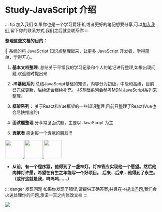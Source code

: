 # Study-JavaScript 介绍

::: tip 加入我们
如果你也是一个学习爱好者,或者更好的笔记想要分享,可以<a href="https://github.com/2662419405/vuepress_admin/issues">加入我们</a>,留下你的联系方式,我们之后就会联系你
:::

**整理这些文档的目的：**

:tada: 系统的将 JavaScript 知识点整理起来，让更多 JavaScript 开发者，学得简单，学得开心。

1. **基本文档整理**:
总结关于平常我的学习记录和个人的笔记进行整理,如果出现问题,欢迎随时提出来

2. **JS基础系列**
总结JavaScript基础的知识，内容分为初级，中级和高级，目前已完成更新，后续还会继续补充。
JS基础系列会参考<a href="https://developer.mozilla.org/zh-CN/docs/Web/JavaScript" target="_blank">MDN JavaScript</a>系列来整理。

3. **框架系列：**
关于React和Vue框架的一些知识整理,目前只整理了React(Vue也会尽快推出的)

1. **面试题整理** 
分享常见面试题，主要以 JavaScript 为主

5. **贡献者** 感谢每一个贡献的朋友!!!
   
<a href="https://github.com/2209951505" target="_blank" >
    <img width=60 height="60" src="https://cdn.jsdelivr.net/gh/2662419405/imgPlus/89AAF7BBE667E8E89D4217B3104F4D6D.jpg">
</a>
<a href="https://github.com/lushengyunzuo" target="_blank">
    <img width=60 height="60" src="https://cdn.jsdelivr.net/gh/2662419405/imgPlus/chen.jpg">
</a>
<a href="https://github.com/Wangjiateng666" target="_blank">
    <img width=60 height="60" src="https://cdn.jsdelivr.net/gh/2662419405/imgPlus/5.jpg">
</a>

* **从前，有一个程序猿，他得到了一盏神灯。灯神答应实现他一个愿望。然后他向神灯许愿，希望在有生之年能写一个好项目。**
**后来…后来…他得到了永生。（或许这就是我，呜呜呜……）**

::: danger 发现问题
如果你发现了错误,请提供正确答案,并且在-><a href="https://github.com/2662419405/vuepress_admin/issues">提出问题</a>,我们会火速处理你的问题,承诺一天之内修改文档
:::

<img src="/cute-javascript-world.jpg" />

